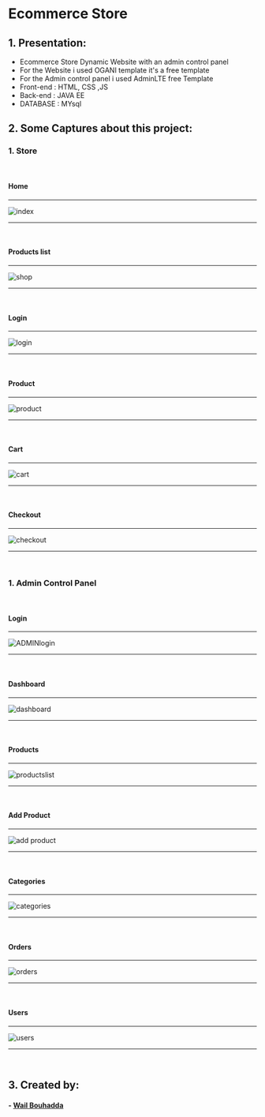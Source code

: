 # Ecommerce Store 

## 1. Presentation:
<ul>
  <li>Ecommerce Store Dynamic Website with an admin control panel</li>
  <li>For the Website i used OGANI template it's a free template</li>
  <li>For the Admin control panel i used AdminLTE free Template </li>
  <li>Front-end : HTML, CSS ,JS</li>
  <li>Back-end : JAVA EE</li>
  <li>DATABASE : MYsql</li>
</ul>

## 2. Some Captures about this project:

### 1. Store

<br>

#### Home

<hr>

![index](https://user-images.githubusercontent.com/47559086/209468587-f5882071-dd40-4028-a1b3-5eb9cc9af2c1.PNG)

<hr>

<br>

#### Products list

<hr>

![shop](https://user-images.githubusercontent.com/47559086/209468603-19ebe7ad-39f7-463a-8ca0-ed5997b9f17e.PNG)

<hr>

<br>

#### Login

<hr>

![login](https://user-images.githubusercontent.com/47559086/209468664-dc9074e3-1588-477c-8f63-2548eecb21f4.PNG)

<hr>

<br>

#### Product

<hr>

![product](https://user-images.githubusercontent.com/47559086/209468617-279428ad-91d0-42a2-bc59-f61737a3715b.PNG)

<hr>

<br>

#### Cart

<hr>

![cart](https://user-images.githubusercontent.com/47559086/209468633-41437995-e29f-45cb-84dc-099891baeb46.PNG)

<hr>

<br>

#### Checkout

<hr>

![checkout](https://user-images.githubusercontent.com/47559086/209468640-7f50ec98-b46a-462b-a2cb-3bb27c89c52e.PNG)

<hr>

<br>

### 1. Admin Control Panel

<br>

#### Login

<hr>

![ADMINlogin](https://user-images.githubusercontent.com/47559086/209468740-04cd6c74-fa49-46e6-a261-4cd7835c09ef.PNG)

<hr>

<br>

#### Dashboard

<hr>

![dashboard](https://user-images.githubusercontent.com/47559086/209468759-a5949eaf-ed49-47cd-bb1a-6eef1f49f183.PNG)

<hr>

<br>

#### Products

<hr>

![productslist](https://user-images.githubusercontent.com/47559086/209468778-d6d07bee-3ba1-49a3-b6f4-3e5a89fa3325.PNG)

<hr>

<br>

#### Add Product

<hr>

![add product](https://user-images.githubusercontent.com/47559086/209468787-d2fcae38-09f2-45af-8ad1-353973f1ff85.PNG)

<hr>

<br>

#### Categories

<hr>

![categories](https://user-images.githubusercontent.com/47559086/209468799-62ebf5bf-f185-4176-af96-91d039111a3b.PNG)

<hr>

<br>

#### Orders

<hr>

![orders](https://user-images.githubusercontent.com/47559086/209468808-71106208-442c-43c3-8972-7bf53063774e.PNG)

<hr>

<br>

#### Users

<hr>

![users](https://user-images.githubusercontent.com/47559086/209468824-34afcdb2-b383-4d92-85f5-1e7ea9bfca3d.png)

<hr>

<br>

## 3. Created by:

#### - <a href="https://github.com/WailBouhadda">Wail Bouhadda</a>

